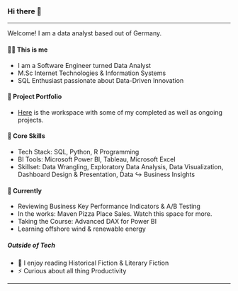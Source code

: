 ### Hi there 👋
---

Welcome! I am a data analyst based out of Germany.

####  :woman_technologist: This is me  #### 
- I am a Software Engineer turned Data Analyst
- M.Sc Internet Technologies & Information Systems
- SQL Enthusiast passionate about Data-Driven Innovation
#### :ledger: Project Portfolio ####
- [Here](https://github.com/shsra430/Projects/blob/main/workspace.md#open_file_folder-project-portfolio) is the workspace with some of my completed as well as ongoing projects.

#### :rocket: Core Skills ####
- Tech Stack: SQL, Python, R Programming
- BI Tools: Microsoft Power BI, Tableau, Microsoft Excel
- Skillset: Data Wrangling, Exploratory Data Analysis, Data Visualization, Dashboard Design & Presentation, Data :arrow_right_hook: Business Insights

#### :seedling: Currently ####
- Reviewing Business Key Performance Indicators & A/B Testing
- In the works: Maven Pizza Place Sales. Watch this space for more.
- Taking the Course: Advanced DAX for Power BI
- Learning offshore wind & renewable energy

##### Outside of Tech ####
- :book: I enjoy reading Historical Fiction & Literary Fiction
- :zap: Curious about all thing Productivity
***



